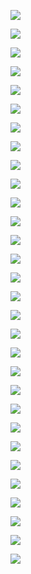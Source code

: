

















![](https://habrastorage.org/webt/g7/ze/9t/g7ze9tzdtzfys3j7osineawsjnu.jpeg)

![](https://habrastorage.org/webt/xk/nh/-0/xknh-0btsypzqrjukx7nkaom4ma.jpeg)

![](https://habrastorage.org/webt/s2/wz/qy/s2wzqy1za2rt8etfuhmryy0qlko.jpeg)

![](https://habrastorage.org/webt/r6/2h/qa/r62hqaw5cq7gew3bsc0bkoltkqe.jpeg)

![](https://habrastorage.org/webt/2i/sj/db/2isjdb64gl8lofon4yi8mrb_-pu.jpeg)

![](https://habrastorage.org/webt/0s/qd/ao/0sqdaouuf5t9ghfzrd01k4qmvlu.jpeg)

![](https://habrastorage.org/webt/3h/lv/ef/3hlvefuxdivhtkf3nyeo-zxedyq.jpeg)

![](https://habrastorage.org/webt/ay/9m/py/ay9mpybprcurneoz370lurc3pyk.jpeg)

![](https://habrastorage.org/webt/bm/u6/bn/bmu6bn7qfx0znxksg6upuf-1oik.jpeg)

![](https://habrastorage.org/webt/ax/su/0z/axsu0zmrwvatxblwhucojzwzijm.jpeg)

![](https://habrastorage.org/webt/lk/qt/qm/lkqtqmyygvldgian3vzxcq45p8g.jpeg)

![](https://habrastorage.org/webt/oj/ha/zq/ojhazqjrmizhq1_1lwpzwslj3rm.jpeg)

![](https://habrastorage.org/webt/ay/9m/py/ay9mpybprcurneoz370lurc3pyk.jpeg)

![](https://habrastorage.org/webt/ay/o4/cv/ayo4cvd0tpefztk2lm-0m1960ca.jpeg)

![](https://habrastorage.org/webt/pn/ps/zk/pnpszkpddrxzxwrpjc4uzd_jetm.jpeg)

![](https://habrastorage.org/webt/vp/ac/dr/vpacdru07rr0i4qm69q66q7ft_a.jpeg)

![](https://habrastorage.org/webt/es/7b/-s/es7b-stgbvificjmlvaefqfzaro.jpeg)

![](https://habrastorage.org/webt/a8/tt/9v/a8tt9vwq5avhcfiiop117esc2jo.jpeg)

![](https://habrastorage.org/webt/ay/9m/py/ay9mpybprcurneoz370lurc3pyk.jpeg)

![](https://habrastorage.org/webt/qm/4-/g-/qm4-g-qskwwugso6ksu0msv-t-e.jpeg)

![](https://habrastorage.org/webt/d5/yg/bt/d5ygbta1xe81bnidir_eh70drsk.jpeg)

![](https://habrastorage.org/webt/t7/oy/my/t7oymyy-gf2oma5aqkk1lpuebdc.jpeg)

![](https://habrastorage.org/webt/lc/6a/m1/lc6am1or_lsggdejptsaafqsw-i.jpeg)

![](https://habrastorage.org/webt/xk/fb/1u/xkfb1unsvwu2vglcpslskmomjlc.jpeg)

![](https://habrastorage.org/webt/ay/9m/py/ay9mpybprcurneoz370lurc3pyk.jpeg)

![](https://habrastorage.org/webt/fz/qf/vc/fzqfvceik9cte-r6gawgzer4p-g.jpeg)

![](https://habrastorage.org/webt/hs/n6/1i/hsn61i2bdlwwfdzhgzsssrfv5t8.jpeg)

![](https://habrastorage.org/webt/s6/mf/7v/s6mf7vvdis3skh98oumsbgxcqbq.jpeg)

![](https://habrastorage.org/webt/ay/9m/py/ay9mpybprcurneoz370lurc3pyk.jpeg)

![](https://habrastorage.org/webt/la/y3/7z/lay37z-qbbqys3piixhgsbde4ug.jpeg)